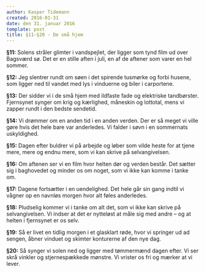 ```yaml
---
author: Kasper Tidemann
created: 2016-01-31
date: den 31. januar 2016
template: post
title: §11-§20 - De små hjem
---
```


**§11:** Solens stråler glimter i vandspejlet, der ligger som tynd film ud over Bagsværd sø. Det er en stille aften i juli, en af de aftener som varer en hel sommer.

**§12:** Jeg slentrer rundt om søen i det spirende tusmørke og forbi husene, som ligger ned til vandet med lys i vinduerne og biler i carportene.

**§13:** Der sidder vi i de små hjem med ildfaste fade og elektriske tandbørster. Fjernsynet synger om krig og kærlighed, måneskin og lottotal, mens vi zapper rundt i den bedste sendetid.

**§14:** Vi drømmer om en anden tid i en anden verden. Der er så meget vi ville gøre hvis det hele bare var anderledes. Vi falder i søvn i en sommernats uskyldighed.

**§15:** Dagen efter buldrer vi på arbejde og løber som vilde heste for at tjene mere, mere og endnu mere, som vi kan skrive på selvangivelsen.

**§16:** Om aftenen ser vi en film hvor helten dør og verden består. Det sætter sig i baghovedet og minder os om noget, som vi ikke kan komme i tanke om.

**§17:** Dagene fortsætter i en uendelighed. Det hele går sin gang indtil vi vågner op en navnløs morgen hvor alt føles anderledes.

**§18:** Pludselig kommer vi i tanke om alt det, som vi ikke kan skrive på selvangivelsen. Vi indser at det er nytteløst at måle sig med andre – og at helten i fjernsynet er os selv.

**§19:** Så er livet en tidlig morgen i et glasklart røde, hvor vi springer ud ad sengen, åbner vinduet og skimter konturerne af den nye dag.

**§20:** Så synger vi solen ned og ligger med tømmermænd dagen efter. Vi ser skrå vinkler og stjernespækkede mønstre. Vi vrister os fri og mærker at vi lever.